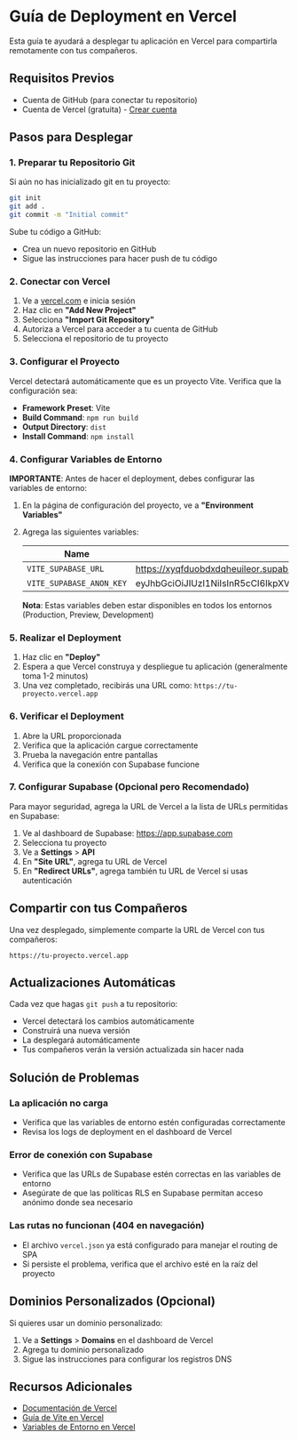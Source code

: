 # Guía de Deployment en Vercel

Esta guía te ayudará a desplegar tu aplicación en Vercel para compartirla remotamente con tus compañeros.

## Requisitos Previos

- Cuenta de GitHub (para conectar tu repositorio)
- Cuenta de Vercel (gratuita) - [Crear cuenta](https://vercel.com/signup)

## Pasos para Desplegar

### 1. Preparar tu Repositorio Git

Si aún no has inicializado git en tu proyecto:

```bash
git init
git add .
git commit -m "Initial commit"
```

Sube tu código a GitHub:
- Crea un nuevo repositorio en GitHub
- Sigue las instrucciones para hacer push de tu código

### 2. Conectar con Vercel

1. Ve a [vercel.com](https://vercel.com) e inicia sesión
2. Haz clic en **"Add New Project"**
3. Selecciona **"Import Git Repository"**
4. Autoriza a Vercel para acceder a tu cuenta de GitHub
5. Selecciona el repositorio de tu proyecto

### 3. Configurar el Proyecto

Vercel detectará automáticamente que es un proyecto Vite. Verifica que la configuración sea:

- **Framework Preset**: Vite
- **Build Command**: `npm run build`
- **Output Directory**: `dist`
- **Install Command**: `npm install`

### 4. Configurar Variables de Entorno

**IMPORTANTE**: Antes de hacer el deployment, debes configurar las variables de entorno:

1. En la página de configuración del proyecto, ve a **"Environment Variables"**
2. Agrega las siguientes variables:

   | Name | Value |
   |------|-------|
   | `VITE_SUPABASE_URL` | https://xyqfduobdxdqheuileor.supabase.co |
   | `VITE_SUPABASE_ANON_KEY` | eyJhbGciOiJIUzI1NiIsInR5cCI6IkpXVCJ9.eyJpc3MiOiJzdXBhYmFzZSIsInJlZiI6Inh5cWZkdW9iZHhkcWhldWlsZW9yIiwicm9sZSI6ImFub24iLCJpYXQiOjE3NjE1MzMxNzgsImV4cCI6MjA3NzEwOTE3OH0.76s3bs5JycHAVm8Z75Q5mzPvTvnvWu_3p_NnyJxLNoI |

   **Nota**: Estas variables deben estar disponibles en todos los entornos (Production, Preview, Development)

### 5. Realizar el Deployment

1. Haz clic en **"Deploy"**
2. Espera a que Vercel construya y despliegue tu aplicación (generalmente toma 1-2 minutos)
3. Una vez completado, recibirás una URL como: `https://tu-proyecto.vercel.app`

### 6. Verificar el Deployment

1. Abre la URL proporcionada
2. Verifica que la aplicación cargue correctamente
3. Prueba la navegación entre pantallas
4. Verifica que la conexión con Supabase funcione

### 7. Configurar Supabase (Opcional pero Recomendado)

Para mayor seguridad, agrega la URL de Vercel a la lista de URLs permitidas en Supabase:

1. Ve al dashboard de Supabase: https://app.supabase.com
2. Selecciona tu proyecto
3. Ve a **Settings** > **API**
4. En **"Site URL"**, agrega tu URL de Vercel
5. En **"Redirect URLs"**, agrega también tu URL de Vercel si usas autenticación

## Compartir con tus Compañeros

Una vez desplegado, simplemente comparte la URL de Vercel con tus compañeros:
```
https://tu-proyecto.vercel.app
```

## Actualizaciones Automáticas

Cada vez que hagas `git push` a tu repositorio:
- Vercel detectará los cambios automáticamente
- Construirá una nueva versión
- La desplegará automáticamente
- Tus compañeros verán la versión actualizada sin hacer nada

## Solución de Problemas

### La aplicación no carga
- Verifica que las variables de entorno estén configuradas correctamente
- Revisa los logs de deployment en el dashboard de Vercel

### Error de conexión con Supabase
- Verifica que las URLs de Supabase estén correctas en las variables de entorno
- Asegúrate de que las políticas RLS en Supabase permitan acceso anónimo donde sea necesario

### Las rutas no funcionan (404 en navegación)
- El archivo `vercel.json` ya está configurado para manejar el routing de SPA
- Si persiste el problema, verifica que el archivo esté en la raíz del proyecto

## Dominios Personalizados (Opcional)

Si quieres usar un dominio personalizado:
1. Ve a **Settings** > **Domains** en el dashboard de Vercel
2. Agrega tu dominio personalizado
3. Sigue las instrucciones para configurar los registros DNS

## Recursos Adicionales

- [Documentación de Vercel](https://vercel.com/docs)
- [Guía de Vite en Vercel](https://vercel.com/guides/deploying-vite-with-vercel)
- [Variables de Entorno en Vercel](https://vercel.com/docs/concepts/projects/environment-variables)
